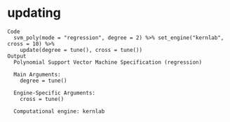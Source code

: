 # updating

    Code
      svm_poly(mode = "regression", degree = 2) %>% set_engine("kernlab", cross = 10) %>%
        update(degree = tune(), cross = tune())
    Output
      Polynomial Support Vector Machine Specification (regression)
      
      Main Arguments:
        degree = tune()
      
      Engine-Specific Arguments:
        cross = tune()
      
      Computational engine: kernlab 
      

